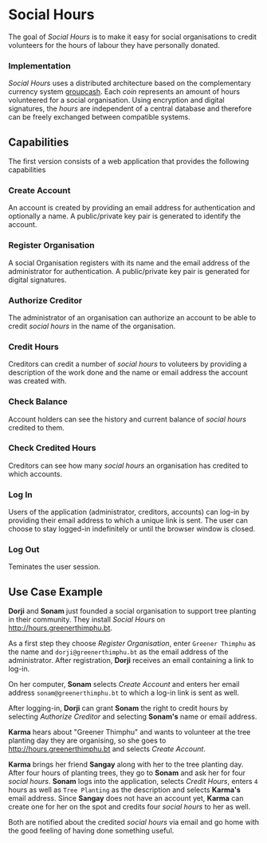 # Social Hours

The goal of *Social Hours* is to make it easy for social organisations to credit volunteers for the hours of
labour they have personally donated.


### Implementation

*Social Hours* uses a distributed architecture based on the complementary currency system [groupcash](http://groupcash.org). 
Each *coin* represents an amount of hours volunteered for a social organisation. Using encryption and digital signatures,
the *hours* are independent of a central database and therefore can be freely exchanged between compatible systems.


## Capabilities

The first version consists of a web application that provides the following capabilities

### Create Account
An account is created by providing an email address for authentication and optionally a name. A public/private key pair is generated to identify the account.

### Register Organisation
A social Organisation registers with its name and the email address of the administrator for authentication. A public/private key pair is generated for digital signatures.

### Authorize Creditor
The administrator of an organisation can authorize an account to be able to credit *social hours* in the name of the organisation.

### Credit Hours
Creditors can credit a number of *social hours* to voluteers by providing a description of the work done and the name or email address the account was created with.

### Check Balance
Account holders can see the history and current balance of *social hours* credited to them.

### Check Credited Hours
Creditors can see how many *social hours* an organisation has credited to which accounts.

### Log In
Users of the application (administrator, creditors, accounts) can log-in by providing their email address to which a unique link is sent. The user can choose to stay logged-in indefinitely or until the browser window is closed.

### Log Out
Teminates the user session.


## Use Case Example

**Dorji** and **Sonam** just founded a social organisation to support tree planting in their community. They install *Social Hours* on <http://hours.greenerthimphu.bt>.

As a first step they choose *Register Organisation*, enter `Greener Thimphu` as the name and `dorji@greenerthimphu.bt` as the email address of the administrator. After registration, **Dorji** receives an email containing a link to log-in.

On her computer, **Sonam** selects *Create Account* and enters her email address `sonam@greenerthimphu.bt` to which a log-in link is sent as well.

After logging-in, **Dorji** can grant **Sonam** the right to credit hours by selecting *Authorize Creditor* and selecting **Sonam's** name or email address.

**Karma** hears about "Greener Thimphu" and wants to volunteer at the tree planting day they are organising, so she goes to <http://hours.greenerthimphu.bt> and selects *Create Account*.

**Karma** brings her friend **Sangay** along with her to the tree planting day. After four hours of planting trees, they go to **Sonam** and ask her for four *social hours*. **Sonam** logs into the application, selects *Credit Hours*, enters `4` hours as well as `Tree Planting` as the description and selects **Karma's** email address. Since **Sangay** does not have an account yet, **Karma** can create one for her on the spot and credits four *social hours* to her as well.

Both are notified about the credited *social hours* via email and go home with the good feeling of having done something useful.
